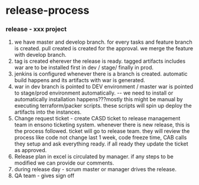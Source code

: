 # release-process 
### release - xxx project
1. we have master and develop branch. for every tasks and feature branch is created. pull created is created for the approval. we merge the feature with develop branch. 
2. tag is created eherever the release is ready. tagged artifacts includes war are to be installed first in dev / stage/ finally in prod.
3. jenkins is configured whenever there is a branch is created. automatic build happens and its artifacts with war is generated. 
4. war in dev branch is pointed to DEV environment / master war is pointed to stage/prod  environment automatically. -- we need to install or automatically installation happens???mostly this might be manual by executing terraform/packer scripts. these scripts will spin up deploy the artifacts into the instances.
5. Change request ticket - create CASD ticket to release management team in ensono ticketing system.
whenever there is new release, this is the process followed. ticket will go to release team. they will review the process like code not change last 1 week, code freeze time, CAB calls they setup and ask everything ready. if all ready they update the ticket as approved.
6. Release plan in excel is circulated by manager.  if any steps to be modified we can provide our comments.
7. during release day - scrum master or manager drives the release. 
8. QA team - gives sign off
